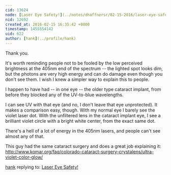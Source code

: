 ```yaml
---
cid: 13624
node: [Laser Eye Safety!](../notes/dhaffnersr/02-15-2016/laser-eye-safety)
nid: 12692
created_at: 2016-02-15 16:35:42 +0000
timestamp: 1455554142
uid: 622
author: [hank](../profile/hank)
---
```


Thank you.  

It's worth reminding people not to be fooled by the low perceived brightness at the 405nm end of the spectrum -- the lighted spot looks dim, but the photons are very high energy and can do damage even though you don't see them.   I wish I knew a simpler way to explain this to people.

I happen to have had -- in one eye --  the older type cataract implant, from before they blocked any of the UV-to-blue wavelengths.  

I can see UV with that eye (and no, I don't leave that eye unprotected).  It makes a comparison easy, though.  With my normal eye I barely see the violet laser dot.  With the unfiltered lens in the cataract implant eye, I see a brilliant violet circle with a bright white center, from the exact same dot.

There's a hell of a lot of energy in the 405nm lasers, and people can't see almost any of that.

This guy had the same cataract surgery and does a great job explaining it:
http://www.komar.org/faq/colorado-cataract-surgery-crystalens/ultra-violet-color-glow/

[hank](../profile/hank) replying to: [Laser Eye Safety!](../notes/dhaffnersr/02-15-2016/laser-eye-safety)

